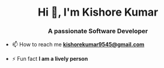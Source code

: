 <h1 align="center">Hi 👋, I'm Kishore Kumar</h1>
<h3 align="center">A passionate Software Developer</h3>



- 📫 How to reach me **kishorekumar9545@gmail.com**

- ⚡ Fun fact **I am a lively person**
